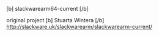 [b] slackwarearm64-current [/b]

original project [b] Stuarta Wintera [/b] http://slackware.uk/slackwarearm/slackwarearm-current/

